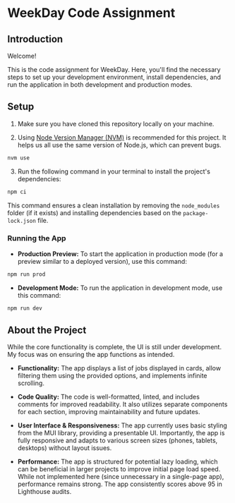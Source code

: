 # WeekDay Code Assignment

## Introduction

Welcome!

This is the code assignment for WeekDay. Here, you'll find the necessary steps to set up your development environment, install dependencies, and run the application in both development and production modes.

## Setup

1. Make sure you have cloned this repository locally on your machine.

2. Using [Node Version Manager (NVM)](https://github.com/nvm-sh/nvm) is recommended for this project.
   It helps us all use the same version of Node.js, which can prevent bugs.

```bash
nvm use
```

3. Run the following command in your terminal to install the project's dependencies:

```bash
npm ci
```

This command ensures a clean installation by removing the `node_modules` folder (if it exists) and installing dependencies based on the `package-lock.json` file.

### Running the App

- **Production Preview:** To start the application in production mode (for a preview similar to a deployed version), use this command:

```bash
npm run prod
```

- **Development Mode:** To run the application in development mode, use this command:

```bash
npm run dev
```

## About the Project

While the core functionality is complete, the UI is still under development. My focus was on ensuring the app functions as intended.

- **Functionality:** The app displays a list of jobs displayed in cards, allow filtering them using the provided options, and implements infinite scrolling.

- **Code Quality:** The code is well-formatted, linted, and includes comments for improved readability. It also utilizes separate components for each section, improving maintainability and future updates.

- **User Interface & Responsiveness:** The app currently uses basic styling from the MUI library, providing a presentable UI. Importantly, the app is fully responsive and adapts to various screen sizes (phones, tablets, desktops) without layout issues.

- **Performance:** The app is structured for potential lazy loading, which can be beneficial in larger projects to improve initial page load speed. While not implemented here (since unnecessary in a single-page app), performance remains strong. The app consistently scores above 95 in Lighthouse audits.
